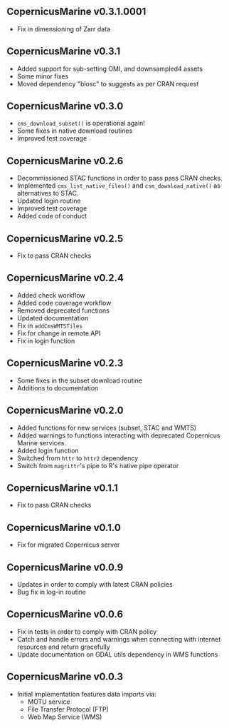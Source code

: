 CopernicusMarine v0.3.1.0001
-------------

 * Fix in dimensioning of Zarr data

CopernicusMarine v0.3.1
-------------

 * Added support for sub-setting OMI, and downsampled4
   assets
 * Some minor fixes
 * Moved dependency "blosc" to suggests as
   per CRAN request

CopernicusMarine v0.3.0
-------------

 * `cms_download_subset()` is operational again!
 * Some fixes in native download routines
 * Improved test coverage

CopernicusMarine v0.2.6
-------------

 * Decommissioned STAC functions in order to
   pass pass CRAN checks.
 * Implemented `cms_list_native_files()` and `csm_download_native()`
   as alternatives to STAC.
 * Updated login routine
 * Improved test coverage
 * Added code of conduct

CopernicusMarine v0.2.5
-------------

 * Fix to pass CRAN checks

CopernicusMarine v0.2.4
-------------

 * Added check workflow
 * Added code coverage workflow
 * Removed deprecated functions
 * Updated documentation
 * Fix in `addCmsWMTSTiles`
 * Fix for change in remote API
 * Fix in login function

CopernicusMarine v0.2.3
-------------

 * Some fixes in the subset download routine
 * Additions to documentation

CopernicusMarine v0.2.0
-------------

 * Added functions for new services (subset, STAC and WMTS)
 * Added warnings to functions interacting with
   deprecated Copernicus Marine services.
 * Added login function
 * Switched from `httr` to `httr2` dependency
 * Switch from `magrittr`'s pipe to R's native pipe operator

CopernicusMarine v0.1.1
-------------

 * Fix to pass CRAN checks

CopernicusMarine v0.1.0
-------------

 * Fix for migrated Copernicus server

CopernicusMarine v0.0.9
-------------

  * Updates in order to comply with latest CRAN
    policies
  * Bug fix in log-in routine

CopernicusMarine v0.0.6
-------------

  * Fix in tests in order to comply with CRAN
    policy
  * Catch and handle errors and warnings when connecting
    with internet resources and return gracefully
  * Update documentation on GDAL utils dependency
    in WMS functions

CopernicusMarine v0.0.3
-------------

  * Initial implementation features data imports via:
    - MOTU service
    - File Transfer Protocol (FTP)
    - Web Map Service (WMS)
